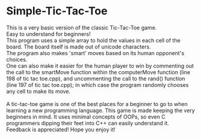 # Simple-Tic-Tac-Toe

This is a very basic version of the classic Tic-Tac-Toe game.<br>
Easy to understand for beginners!<br>
This program uses a simple array to hold the values in each cell of the board. The board itself is made out of unicode characters.<br>
The program also makes 'smart' moves based on its human opponent's choices.<br>
One can also make it easier for the human player to win by commenting out the call to the smartMove function within the computerMove function (line 198 of tic tac toe.cpp), and uncommenting the call to the rand() function (line 197 of tic tac toe.cpp); in which case the program randomly chooses any cell to make its move.<br><br>
A tic-tac-toe game is one of the best places for a beginner to go to when learning a new programming language. This game is made keeping the very beginners in mind. It uses minimal concepts of OOPs, so even C programmers dipping their feet into C++ can easily understand it.<br>
Feedback is appreciated! Hope you enjoy it!
